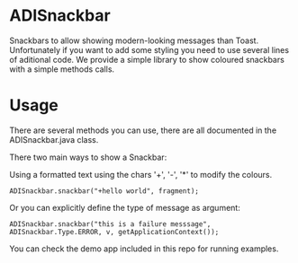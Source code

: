 # ADISnackbar
Snackbars to allow showing modern-looking messages than Toast. Unfortunately if you want to add some styling you need to use several lines of aditional code. We provide a simple library to show coloured snackbars with a simple methods calls.

# Usage

There are several methods you can use, there are all documented in the ADISnackbar.java class.

There two main ways to show a Snackbar:

Using a formatted text using the chars '+', '-', '*' to modify the colours.

```
ADISnackbar.snackbar("+hello world", fragment);
```

Or you can explicitly define the type of message as argument:

```
ADISnackbar.snackbar("this is a failure messsage", ADISnackbar.Type.ERROR, v, getApplicationContext());
```

You can check the demo app included in this repo for running examples.
